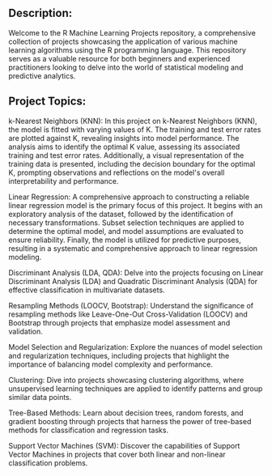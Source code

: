 ## Description:

Welcome to the R Machine Learning Projects repository, a comprehensive collection of projects showcasing the application of various machine learning algorithms using the R programming language. This repository serves as a valuable resource for both beginners and experienced practitioners looking to delve into the world of statistical modeling and predictive analytics.

## Project Topics:

k-Nearest Neighbors (KNN): In this project on k-Nearest Neighbors (KNN), the model is fitted with varying values of K. The training and test error rates are plotted against K, revealing insights into model performance. The analysis aims to identify the optimal K value, assessing its associated training and test error rates. Additionally, a visual representation of the training data is presented, including the decision boundary for the optimal K, prompting observations and reflections on the model's overall interpretability and performance.

Linear Regression: A comprehensive approach to constructing a reliable linear regression model is the primary focus of this project. It begins with an exploratory analysis of the dataset, followed by the identification of necessary transformations. Subset selection techniques are applied to determine the optimal model, and model assumptions are evaluated to ensure reliability. Finally, the model is utilized for predictive purposes, resulting in a systematic and comprehensive approach to linear regression modeling.

Discriminant Analysis (LDA, QDA): Delve into the projects focusing on Linear Discriminant Analysis (LDA) and Quadratic Discriminant Analysis (QDA) for effective classification in multivariate datasets.

Resampling Methods (LOOCV, Bootstrap): Understand the significance of resampling methods like Leave-One-Out Cross-Validation (LOOCV) and Bootstrap through projects that emphasize model assessment and validation.

Model Selection and Regularization: Explore the nuances of model selection and regularization techniques, including projects that highlight the importance of balancing model complexity and performance.

Clustering: Dive into projects showcasing clustering algorithms, where unsupervised learning techniques are applied to identify patterns and group similar data points.

Tree-Based Methods: Learn about decision trees, random forests, and gradient boosting through projects that harness the power of tree-based methods for classification and regression tasks.

Support Vector Machines (SVM): Discover the capabilities of Support Vector Machines in projects that cover both linear and non-linear classification problems.
